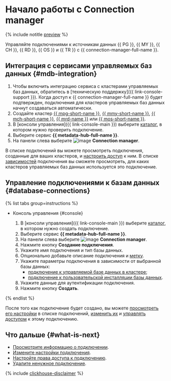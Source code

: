 # Начало работы с Connection manager

{% include notitle [preview](../../_includes/note-preview.md) %}

Управляйте подключениями к источникам данных {{ PG }}, {{ MY }}, {{ CH }}, {{ RD }}, {{ OS }} и {{ TR }} с {{ connection-manager-full-name }}.

## Интеграция с сервисами управляемых баз данных {#mdb-integration}

1. Чтобы включить интеграцию сервиса с кластерами управляемых баз данных, обратитесь в [техническую поддержку]({{ link-console-support }}). Когда доступ к {{ connection-manager-full-name }} будет подтвержден, подключения для кластеров управляемых баз данных начнут создаваться автоматически.
1. Создайте кластер [{{ mpg-short-name }}](../../managed-postgresql/operations/cluster-create.md), [{{ mmy-short-name }}](../../managed-mysql/operations/cluster-create.md), [{{ mch-short-name }}](../../managed-clickhouse/operations/cluster-create.md), [{{ mrd-name }}](../../managed-redis/operations/cluster-create.md) или [{{ mos-short-name }}](../../managed-opensearch/operations/cluster-create.md).
1. В [консоли управления]({{ link-console-main }}) выберите [каталог](../../resource-manager/concepts/resources-hierarchy.md#folder), в котором нужно проверить подключение.
1. Выберите сервис **{{ metadata-hub-full-name }}**.
1. На панели слева выберите ![image](../../_assets/console-icons/plug-connection.svg) **Connection manager**.

В списке подключений вы можете просмотреть подключения, созданные для ваших кластеров, и [настроить доступ](../operations/connection-access.md) к ним. В списке [зависимостей](../operations/view-connection.md#dependencies) подключения вы сможете просмотреть, для каких кластеров управляемых баз данных используется это подключение.

## Управление подключениями к базам данных {#database-connections}

{% list tabs group=instructions %}

- Консоль управления {#console}

  1. В [консоли управления]({{ link-console-main }}) выберите [каталог](../../resource-manager/concepts/resources-hierarchy.md#folder), в котором нужно создать подключение.
  1. Выберите сервис **{{ metadata-hub-full-name }}**.
  1. Hа панели слева выберите ![image](../../_assets/console-icons/plug-connection.svg) **Connection manager**.
  1. Нажмите кнопку **Создание подключения**.
  1. Укажите имя подключения и тип базы данных.
  1. Опционально добавьте описание подключения и [метку](../../resource-manager/concepts/labels.md).
  1. Укажите параметры подключения в зависимости от выбранной базы данных:
     * [подключение к управляемой базе данных в кластере](../operations/create-connection.md#mdb-connection);
     * [подключение к пользовательской инсталляции базы данных](../operations/create-connection.md#on-premise-connection).
  1. Укажите данные для аутентификации подключения.
  1. Нажмите кнопку **Создать**.

{% endlist %}

После того как подключение будет создано, вы можете [просмотреть его настройки](../operations/update-connection.md#list-connections) в списке подключений, [изменить их](../operations/update-connection.md#update-connections) и [управлять доступом](../operations/connection-access.md) к этому подключению.


## Что дальше {#what-is-next}

* [Просмотрите информацию о подключении](../operations/view-connection.md).
* [Измените настройки подключения](../operations/update-connection.md).
* [Настройте права доступа к подключению](../operations/connection-access.md).
* [Удалите ненужное подключение](../operations/delete-connection.md).


{% include [clickhouse-disclaimer](../../_includes/clickhouse-disclaimer.md) %}
